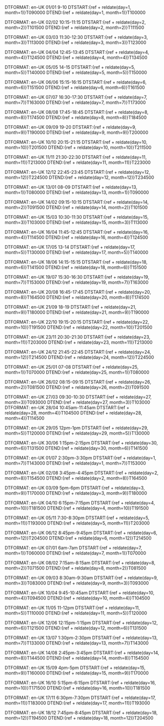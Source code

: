 DTFORMAT: en-UK
01/01 9-10
DTSTART:{ref + reldate(day=1, month=1)}T090000
DTEND:{ref + reldate(day=1, month=1)}T100000

DTFORMAT: en-UK
02/02 10:15-11:15
DTSTART:{ref + reldate(day=2, month=2)}T101500
DTEND:{ref + reldate(day=2, month=2)}T111500

DTFORMAT: en-UK
03/03 11:30-12:30
DTSTART:{ref + reldate(day=3, month=3)}T113000
DTEND:{ref + reldate(day=3, month=3)}T123000

DTFORMAT: en-UK
04/04 12:45-13:45
DTSTART:{ref + reldate(day=4, month=4)}T124500
DTEND:{ref + reldate(day=4, month=4)}T134500

DTFORMAT: en-UK
05/05 14-15
DTSTART:{ref + reldate(day=5, month=5)}T140000
DTEND:{ref + reldate(day=5, month=5)}T150000

DTFORMAT: en-UK
06/06 15:15-16:15
DTSTART:{ref + reldate(day=6, month=6)}T151500
DTEND:{ref + reldate(day=6, month=6)}T161500

DTFORMAT: en-UK
07/07 16:30-17:30
DTSTART:{ref + reldate(day=7, month=7)}T163000
DTEND:{ref + reldate(day=7, month=7)}T173000

DTFORMAT: en-UK
08/08 17:45-18:45
DTSTART:{ref + reldate(day=8, month=8)}T174500
DTEND:{ref + reldate(day=8, month=8)}T184500

DTFORMAT: en-UK
09/09 19-20
DTSTART:{ref + reldate(day=9, month=9)}T190000
DTEND:{ref + reldate(day=9, month=9)}T200000

DTFORMAT: en-UK
10/10 20:15-21:15
DTSTART:{ref + reldate(day=10, month=10)}T201500
DTEND:{ref + reldate(day=10, month=10)}T211500

DTFORMAT: en-UK
11/11 21:30-22:30
DTSTART:{ref + reldate(day=11, month=11)}T213000
DTEND:{ref + reldate(day=11, month=11)}T223000

DTFORMAT: en-UK
12/12 22:45-23:45
DTSTART:{ref + reldate(day=12, month=12)}T224500
DTEND:{ref + reldate(day=12, month=12)}T234500

DTFORMAT: en-UK
13/01 08-09
DTSTART:{ref + reldate(day=13, month=1)}T080000
DTEND:{ref + reldate(day=13, month=1)}T090000

DTFORMAT: en-UK
14/02 09:15-10:15
DTSTART:{ref + reldate(day=14, month=2)}T091500
DTEND:{ref + reldate(day=14, month=2)}T101500

DTFORMAT: en-UK
15/03 10:30-11:30
DTSTART:{ref + reldate(day=15, month=3)}T103000
DTEND:{ref + reldate(day=15, month=3)}T113000

DTFORMAT: en-UK
16/04 11:45-12:45
DTSTART:{ref + reldate(day=16, month=4)}T114500
DTEND:{ref + reldate(day=16, month=4)}T124500

DTFORMAT: en-UK
17/05 13-14
DTSTART:{ref + reldate(day=17, month=5)}T130000
DTEND:{ref + reldate(day=17, month=5)}T140000

DTFORMAT: en-UK
18/06 14:15-15:15
DTSTART:{ref + reldate(day=18, month=6)}T141500
DTEND:{ref + reldate(day=18, month=6)}T151500

DTFORMAT: en-UK
19/07 15:30-16:30
DTSTART:{ref + reldate(day=19, month=7)}T153000
DTEND:{ref + reldate(day=19, month=7)}T163000

DTFORMAT: en-UK
20/08 16:45-17:45
DTSTART:{ref + reldate(day=20, month=8)}T164500
DTEND:{ref + reldate(day=20, month=8)}T174500

DTFORMAT: en-UK
21/09 18-19
DTSTART:{ref + reldate(day=21, month=9)}T180000
DTEND:{ref + reldate(day=21, month=9)}T190000

DTFORMAT: en-UK
22/10 19:15-20:15
DTSTART:{ref + reldate(day=22, month=10)}T191500
DTEND:{ref + reldate(day=22, month=10)}T201500

DTFORMAT: en-UK
23/11 20:30-21:30
DTSTART:{ref + reldate(day=23, month=11)}T203000
DTEND:{ref + reldate(day=23, month=11)}T213000

DTFORMAT: en-UK
24/12 21:45-22:45
DTSTART:{ref + reldate(day=24, month=12)}T214500
DTEND:{ref + reldate(day=24, month=12)}T224500

DTFORMAT: en-UK
25/01 07-08
DTSTART:{ref + reldate(day=25, month=1)}T070000
DTEND:{ref + reldate(day=25, month=1)}T080000

DTFORMAT: en-UK
26/02 08:15-09:15
DTSTART:{ref + reldate(day=26, month=2)}T081500
DTEND:{ref + reldate(day=26, month=2)}T091500

DTFORMAT: en-UK
27/03 09:30-10:30
DTSTART:{ref + reldate(day=27, month=3)}T093000
DTEND:{ref + reldate(day=27, month=3)}T103000
DTFORMAT: en-UK
28/04 10:45am-11:45am
DTSTART:{ref + reldate(day=28, month=4)}T104500
DTEND:{ref + reldate(day=28, month=4)}T114500

DTFORMAT: en-UK
29/05 12pm-1pm
DTSTART:{ref + reldate(day=29, month=5)}T120000
DTEND:{ref + reldate(day=29, month=5)}T130000

DTFORMAT: en-UK
30/06 1:15pm-2:15pm
DTSTART:{ref + reldate(day=30, month=6)}T131500
DTEND:{ref + reldate(day=30, month=6)}T141500

DTFORMAT: en-UK
01/07 2:30pm-3:30pm
DTSTART:{ref + reldate(day=1, month=7)}T143000
DTEND:{ref + reldate(day=1, month=7)}T153000

DTFORMAT: en-UK
02/08 3:45pm-4:45pm
DTSTART:{ref + reldate(day=2, month=8)}T154500
DTEND:{ref + reldate(day=2, month=8)}T164500

DTFORMAT: en-UK
03/09 5pm-6pm
DTSTART:{ref + reldate(day=3, month=9)}T170000
DTEND:{ref + reldate(day=3, month=9)}T180000

DTFORMAT: en-UK
04/10 6:15pm-7:15pm
DTSTART:{ref + reldate(day=4, month=10)}T181500
DTEND:{ref + reldate(day=4, month=10)}T191500

DTFORMAT: en-UK
05/11 7:30-8:30pm
DTSTART:{ref + reldate(day=5, month=11)}T193000
DTEND:{ref + reldate(day=5, month=11)}T203000

DTFORMAT: en-UK
06/12 8:45pm-9:45pm
DTSTART:{ref + reldate(day=6, month=12)}T204500
DTEND:{ref + reldate(day=6, month=12)}T214500

DTFORMAT: en-UK
07/01 6am-7am
DTSTART:{ref + reldate(day=7, month=1)}T060000
DTEND:{ref + reldate(day=7, month=1)}T070000

DTFORMAT: en-UK
08/02 7:15am-8:15am
DTSTART:{ref + reldate(day=8, month=2)}T071500
DTEND:{ref + reldate(day=8, month=2)}T081500

DTFORMAT: en-UK
09/03 8:30am-9:30am
DTSTART:{ref + reldate(day=9, month=3)}T083000
DTEND:{ref + reldate(day=9, month=3)}T093000

DTFORMAT: en-UK
10/04 9:45-10:45am
DTSTART:{ref + reldate(day=10, month=4)}T094500
DTEND:{ref + reldate(day=10, month=4)}T104500

DTFORMAT: en-UK
11/05 11-12pm
DTSTART:{ref + reldate(day=11, month=5)}T110000
DTEND:{ref + reldate(day=11, month=5)}T120000

DTFORMAT: en-UK
12/06 12:15pm-1:15pm
DTSTART:{ref + reldate(day=12, month=6)}T121500
DTEND:{ref + reldate(day=12, month=6)}T131500

DTFORMAT: en-UK
13/07 1:30pm-2:30pm
DTSTART:{ref + reldate(day=13, month=7)}T133000
DTEND:{ref + reldate(day=13, month=7)}T143000

DTFORMAT: en-UK
14/08 2:45pm-3:45pm
DTSTART:{ref + reldate(day=14, month=8)}T144500
DTEND:{ref + reldate(day=14, month=8)}T154500

DTFORMAT: en-UK
15/09 4pm-5pm
DTSTART:{ref + reldate(day=15, month=9)}T160000
DTEND:{ref + reldate(day=15, month=9)}T170000

DTFORMAT: en-UK
16/10 5:15pm-6:15pm
DTSTART:{ref + reldate(day=16, month=10)}T171500
DTEND:{ref + reldate(day=16, month=10)}T181500

DTFORMAT: en-UK
17/11 6:30pm-7:30pm
DTSTART:{ref + reldate(day=17, month=11)}T183000
DTEND:{ref + reldate(day=17, month=11)}T193000

DTFORMAT: en-UK
18/12 7:45pm-8:45pm
DTSTART:{ref + reldate(day=18, month=12)}T194500
DTEND:{ref + reldate(day=18, month=12)}T204500